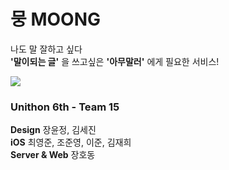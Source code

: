 # 뭉 MOONG
나도 말 잘하고 싶다 <br />
**'말이되는 글'** 을 쓰고싶은 **'아무말러'** 에게 필요한 서비스! <br />


![](https://github.com/chojunyng/think-memo/tree/master/image/sample.gif)

### Unithon 6th - Team 15
**Design** 장윤정, 김세진 <br />
**iOS** 최영준, 조준영, 이준, 김재희 <br />
**Server & Web** 장호동
